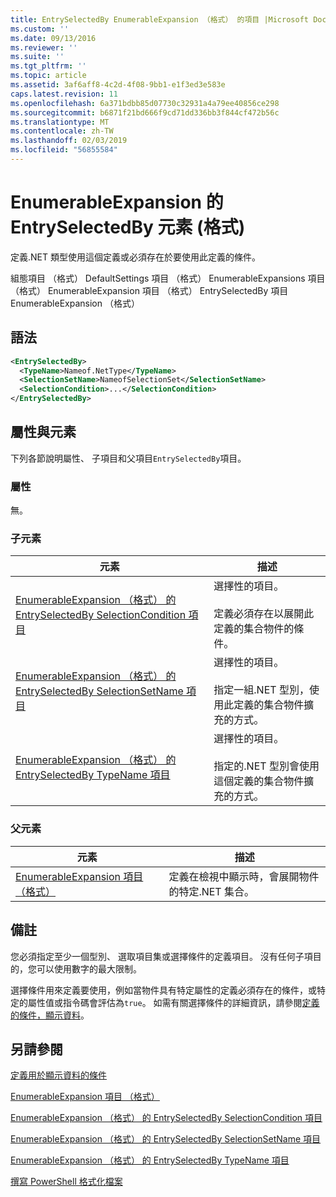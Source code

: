 ```yaml
---
title: EntrySelectedBy EnumerableExpansion （格式） 的項目 |Microsoft Docs
ms.custom: ''
ms.date: 09/13/2016
ms.reviewer: ''
ms.suite: ''
ms.tgt_pltfrm: ''
ms.topic: article
ms.assetid: 3af6aff8-4c2d-4f08-9bb1-e1f3ed3e583e
caps.latest.revision: 11
ms.openlocfilehash: 6a371bdbb85d07730c32931a4a79ee40856ce298
ms.sourcegitcommit: b6871f21bd666f9cd71dd336bb3f844cf472b56c
ms.translationtype: MT
ms.contentlocale: zh-TW
ms.lasthandoff: 02/03/2019
ms.locfileid: "56855584"
---
```

# <a name="entryselectedby-element-for-enumerableexpansion-format"></a>EnumerableExpansion 的 EntrySelectedBy 元素 (格式)

定義.NET 類型使用這個定義或必須存在於要使用此定義的條件。

組態項目 （格式） DefaultSettings 項目 （格式） EnumerableExpansions 項目 （格式） EnumerableExpansion 項目 （格式） EntrySelectedBy 項目 EnumerableExpansion （格式）

## <a name="syntax"></a>語法

```xml
<EntrySelectedBy>
  <TypeName>Nameof.NetType</TypeName>
  <SelectionSetName>NameofSelectionSet</SelectionSetName>
  <SelectionCondition>...</SelectionCondition>
</EntrySelectedBy>
```

## <a name="attributes-and-elements"></a>屬性與元素

下列各節說明屬性、 子項目和父項目`EntrySelectedBy`項目。

### <a name="attributes"></a>屬性

無。

### <a name="child-elements"></a>子元素

|元素|描述|
|-------------|-----------------|
|[EnumerableExpansion （格式） 的 EntrySelectedBy SelectionCondition 項目](./selectioncondition-element-for-entryselectedby-for-enumerableexpansion-format.md)|選擇性的項目。<br /><br /> 定義必須存在以展開此定義的集合物件的條件。|
|[EnumerableExpansion （格式） 的 EntrySelectedBy SelectionSetName 項目](./selectionsetname-element-for-entryselectedby-for-enumerableexpansion-format.md)|選擇性的項目。<br /><br /> 指定一組.NET 型別，使用此定義的集合物件擴充的方式。|
|[EnumerableExpansion （格式） 的 EntrySelectedBy TypeName 項目](./typename-element-for-entryselectedby-for-enumerableexpansion-format.md)|選擇性的項目。<br /><br /> 指定的.NET 型別會使用這個定義的集合物件擴充的方式。|

### <a name="parent-elements"></a>父元素

|元素|描述|
|-------------|-----------------|
|[EnumerableExpansion 項目 （格式）](./enumerableexpansion-element-format.md)|定義在檢視中顯示時，會展開物件的特定.NET 集合。|

## <a name="remarks"></a>備註

您必須指定至少一個型別、 選取項目集或選擇條件的定義項目。 沒有任何子項目的，您可以使用數字的最大限制。

選擇條件用來定義要使用，例如當物件具有特定屬性的定義必須存在的條件，或特定的屬性值或指令碼會評估為`true`。 如需有關選擇條件的詳細資訊，請參閱[定義的條件，顯示資料](./defining-conditions-for-displaying-data.md)。

## <a name="see-also"></a>另請參閱

[定義用於顯示資料的條件](./defining-conditions-for-displaying-data.md)

[EnumerableExpansion 項目 （格式）](./enumerableexpansion-element-format.md)

[EnumerableExpansion （格式） 的 EntrySelectedBy SelectionCondition 項目](./selectioncondition-element-for-entryselectedby-for-enumerableexpansion-format.md)

[EnumerableExpansion （格式） 的 EntrySelectedBy SelectionSetName 項目](./selectionsetname-element-for-entryselectedby-for-enumerableexpansion-format.md)

[EnumerableExpansion （格式） 的 EntrySelectedBy TypeName 項目](./typename-element-for-entryselectedby-for-enumerableexpansion-format.md)

[撰寫 PowerShell 格式化檔案](./writing-a-powershell-formatting-file.md)
